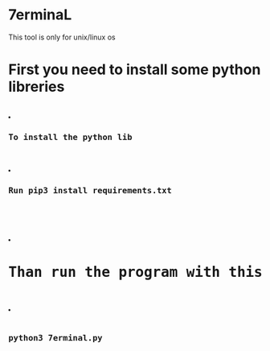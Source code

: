 # 7erminaL
This tool is only for unix/linux os

<h1>First you need to install some python libreries</h1>
<pre>
    <li><h3>To install the python lib</h3></li>
    <li><h3>Run pip3 install requirements.txt</h3></li>
    <br/>
    <li><h1>Than run the program with this command</h1></li>
    <li>
        <td><h3>python3 7erminal.py</h3></td>
    </lib>
</pre>
